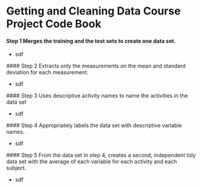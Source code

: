 # Getting and Cleaning Data Course Project Code Book
#### Step 1 Merges the training and the test sets to create one data set.
<ul>
<li> sdf </li>
</ul>
#### Step 2 Extracts only the measurements on the mean and standard deviation for each measurement.
<ul>
<li> sdf </li>
</ul>
#### Step 3 Uses descriptive activity names to name the activities in the data set
<ul>
<li> sdf </li>
</ul>
#### Step 4 Appropriately labels the data set with descriptive variable names.
<ul>
<li> sdf </li>
</ul>
#### Step 5 From the data set in step 4, creates a second, independent tidy data set with the average of each variable for each activity and each subject.
<ul>
<li> sdf </li>
</ul>

